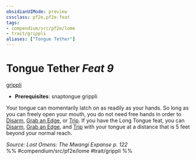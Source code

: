 ```yaml
---
obsidianUIMode: preview
cssclass: pf2e,pf2e-feat
tags:
- compendium/src/pf2e/lome
- trait/grippli
aliases: ["Tongue Tether"]
---
```

# Tongue Tether  *Feat 9*  
[grippli](/rules/traits/grippli-b2.md)  

- **Prerequisites**: snaptongue grippli

Your tongue can momentarily latch on as readily as your hands. So long as you can freely open your mouth, you do not need free hands in order to [Disarm](/rules/actions/disarm.md), [Grab an Edge](/rules/actions/grab-an-edge.md), or [Trip](/rules/actions/trip.md). If you have the Long Tongue feat, you can [Disarm](/rules/actions/disarm.md), [Grab an Edge](/rules/actions/grab-an-edge.md), and [Trip](/rules/actions/trip.md) with your tongue at a distance that is 5 feet beyond your normal reach.

*Source: Lost Omens: The Mwangi Expanse p. 122*  
%% #compendium/src/pf2e/lome #trait/grippli %%